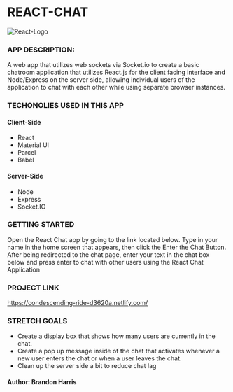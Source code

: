 # REACT-CHAT

![React-Logo](./client/src/Images/ReactGitHubLogo.png)

### APP DESCRIPTION:

A web app that utilizes web sockets via Socket.io to create a basic chatroom application that utilizes React.js for the client facing interface and Node/Express on the server side, allowing individual users of the application to chat with each other while using separate browser instances. 

### TECHONOLIES USED IN THIS APP

#### Client-Side
- React
- Material UI
- Parcel
- Babel


#### Server-Side
- Node
- Express
- Socket.IO


### GETTING STARTED

Open the React Chat app by going to the link located below.  Type in your name in the home screen that appears, then click the Enter the Chat Button.  After being redirected to the chat page, enter your text in the chat box below and press enter to chat with other users using the React Chat Application

### PROJECT LINK 

 https://condescending-ride-d3620a.netlify.com/

### STRETCH GOALS

 - Create a display box that shows how many users are currently in the chat.
 - Create a pop up message inside of the chat that activates whenever a new user enters the chat or when a user leaves the chat.
 - Clean up the server side a bit to reduce chat lag

#### Author: Brandon Harris